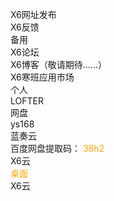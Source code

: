 X6网址发布<br>
<a href="https://support.qq.com/embed/phone/93346" style="text-decoration: none;">X6反馈</a>
<br>
备用
<br>
<a href="http://url.cn/5SPayXf" style="text-decoration: none;">X6论坛</a>
<br>
<a href="#https://url.cn/5el0LNp" style="text-decoration: none;">X6博客（敬请期待......）</a>
<br>
<a href="https://url.cn/5K9yB9A" style="text-decoration: none;">X6寒班应用市场</a>
<br>
个人
<br>
<a href="http://javayingyongshangdian.lofter.com" style="text-decoration: none;">LOFTER</a>
<br>
网盘
<br>
<a href="http://a3475272270.ys168.com/" style="text-decoration: none;">ys168</a>
<br>
<a href="https://www.lanzous.com/b04a4bp3i" style="text-decoration: none;">蓝奏云</a>
<br>
<a href="https://pan.baidu.com/s/10kj7o8e3csuTA0W1V7KAwA" style="text-decoration: none;">百度网盘</a>提取码：  <font color="orange">38h2
<br>
<a href="http://wp.clby.firadio.net/index.php?explorer" style="text-decoration: none;">X6云</a>
<br>
桌面
<br>
<a href="http://wp.clby.firadio.net/index.php?desktop" style="text-decoration: none;">X6云</a>
